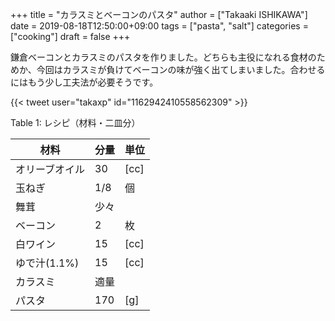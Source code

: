+++
title = "カラスミとベーコンのパスタ"
author = ["Takaaki ISHIKAWA"]
date = 2019-08-18T12:50:00+09:00
tags = ["pasta", "salt"]
categories = ["cooking"]
draft = false
+++

鎌倉ベーコンとカラスミのパスタを作りました。どちらも主役になれる食材のためか、今回はカラスミが負けてベーコンの味が強く出てしまいました。合わせるにはもう少し工夫法が必要そうです。  

{{< tweet user="takaxp" id="1162942410558562309" >}}  

<div class="table-caption">
  <span class="table-number">Table 1</span>:
  レシピ（材料・二皿分）
</div>

| 材料      | 分量 | 単位 |
|---------|----|----|
| オリーブオイル | 30  | [cc] |
| 玉ねぎ    | 1/8 | 個   |
| 舞茸      | 少々 |      |
| ベーコン  | 2   | 枚   |
| 白ワイン  | 15  | [cc] |
| ゆで汁(1.1%) | 15  | [cc] |
| カラスミ  | 適量 |      |
| パスタ    | 170 | [g]  |